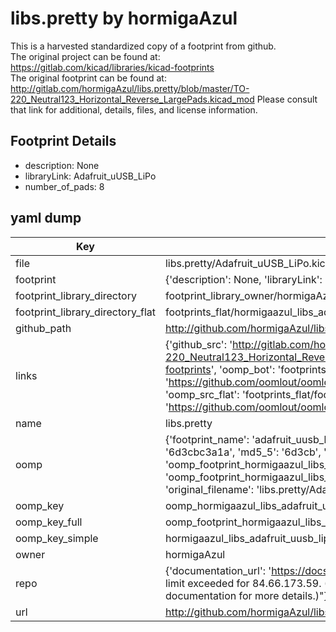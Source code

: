 # libs.pretty by hormigaAzul  
This is a harvested standardized copy of a footprint from github.  
The original project can be found at:  
https://gitlab.com/kicad/libraries/kicad-footprints  
The original footprint can be found at:
http://gitlab.com/hormigaAzul/libs.pretty/blob/master/TO-220_Neutral123_Horizontal_Reverse_LargePads.kicad_mod
Please consult that link for additional, details, files, and license information.  
## Footprint Details
* description: None  
* libraryLink: Adafruit_uUSB_LiPo  
* number_of_pads: 8  
## yaml dump  
| Key | Value |  
| --- | --- |  
| file | libs.pretty/Adafruit_uUSB_LiPo.kicad_mod |  
| footprint | {'description': None, 'libraryLink': 'Adafruit_uUSB_LiPo', 'number_of_pads': 8} |  
| footprint_library_directory | footprint_library_owner/hormigaAzul_libs.pretty |  
| footprint_library_directory_flat | footprints_flat/hormigaazul_libs_adafruit_uusb_lipo/working |  
| github_path | http://github.com/hormigaAzul/libs.pretty/blob/master/Adafruit_uUSB_LiPo.kicad_mod |  
| links | {'github_src': 'http://gitlab.com/hormigaAzul/libs.pretty/blob/master/TO-220_Neutral123_Horizontal_Reverse_LargePads.kicad_mod', 'github_src_repo': 'https://gitlab.com/kicad/libraries/kicad-footprints', 'oomp_bot': 'footprints/hormigaazul_libs_adafruit_uusb_lipo/working', 'oomp_bot_github': 'https://github.com/oomlout/oomlout_oomp_footprint_bot/tree/main/footprints/hormigaazul_libs_adafruit_uusb_lipo/working', 'oomp_src_flat': 'footprints_flat/footprints_flat/hormigaazul_libs_adafruit_uusb_lipo/working', 'oomp_src_flat_github': 'https://github.com/oomlout/oomlout_oomp_footprint_src/tree/main/footprints_flat/hormigaazul_libs_adafruit_uusb_lipo/working'} |  
| name | libs.pretty |  
| oomp | {'footprint_name': 'adafruit_uusb_lipo', 'library_name': 'libs', 'md5': '6d3cbc3a1adb66aed994101d22777fc1', 'md5_10': '6d3cbc3a1a', 'md5_5': '6d3cb', 'md5_6': '6d3cbc', 'oomp_key': 'oomp_hormigaazul_libs_adafruit_uusb_lipo', 'oomp_key_extra': 'oomp_footprint_hormigaazul_libs_adafruit_uusb_lipo', 'oomp_key_full': 'oomp_footprint_hormigaazul_libs_adafruit_uusb_lipo_6d3cbc', 'oomp_key_simple': 'hormigaazul_libs_adafruit_uusb_lipo', 'original_filename': 'libs.pretty/Adafruit_uUSB_LiPo.kicad_mod', 'owner_name': 'hormigaazul'} |  
| oomp_key | oomp_hormigaazul_libs_adafruit_uusb_lipo |  
| oomp_key_full | oomp_footprint_hormigaazul_libs_adafruit_uusb_lipo |  
| oomp_key_simple | hormigaazul_libs_adafruit_uusb_lipo |  
| owner | hormigaAzul |  
| repo | {'documentation_url': 'https://docs.github.com/rest/overview/resources-in-the-rest-api#rate-limiting', 'message': "API rate limit exceeded for 84.66.173.59. (But here's the good news: Authenticated requests get a higher rate limit. Check out the documentation for more details.)"} |  
| url | http://github.com/hormigaAzul/libs.pretty |  

